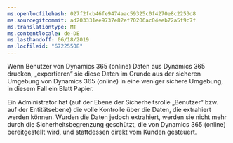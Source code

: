 ```yaml
---
ms.openlocfilehash: 027f2fcb46fe9474aac59325c0f4270e8c2253d8
ms.sourcegitcommit: ad203331ee9737e82ef70206ac04eeb72a5f9c7f
ms.translationtype: MT
ms.contentlocale: de-DE
ms.lasthandoff: 06/18/2019
ms.locfileid: "67225508"
---
```

Wenn Benutzer von Dynamics 365 (online) Daten aus Dynamics 365 drucken, „exportieren“ sie diese Daten im Grunde aus der sicheren Umgebung von Dynamics 365 (online) in eine weniger sichere Umgebung, in diesem Fall ein Blatt Papier.  
  
 Ein Administrator hat (auf der Ebene der Sicherheitsrolle „Benutzer“ bzw. auf der Entitätsebene) die volle Kontrolle über die Daten, die extrahiert werden können. Wurden die Daten jedoch extrahiert, werden sie nicht mehr durch die Sicherheitsbegrenzung geschützt, die von Dynamics 365 (online) bereitgestellt wird, und stattdessen direkt vom Kunden gesteuert.